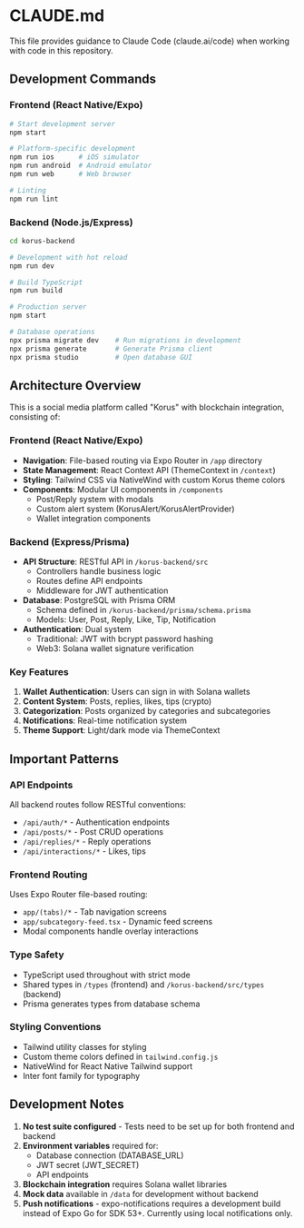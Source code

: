 # CLAUDE.md

This file provides guidance to Claude Code (claude.ai/code) when working with code in this repository.

## Development Commands

### Frontend (React Native/Expo)
```bash
# Start development server
npm start

# Platform-specific development
npm run ios      # iOS simulator
npm run android  # Android emulator
npm run web      # Web browser

# Linting
npm run lint
```

### Backend (Node.js/Express)
```bash
cd korus-backend

# Development with hot reload
npm run dev

# Build TypeScript
npm run build

# Production server
npm start

# Database operations
npx prisma migrate dev    # Run migrations in development
npx prisma generate       # Generate Prisma client
npx prisma studio         # Open database GUI
```

## Architecture Overview

This is a social media platform called "Korus" with blockchain integration, consisting of:

### Frontend (React Native/Expo)
- **Navigation**: File-based routing via Expo Router in `/app` directory
- **State Management**: React Context API (ThemeContext in `/context`)
- **Styling**: Tailwind CSS via NativeWind with custom Korus theme colors
- **Components**: Modular UI components in `/components`
  - Post/Reply system with modals
  - Custom alert system (KorusAlert/KorusAlertProvider)
  - Wallet integration components

### Backend (Express/Prisma)
- **API Structure**: RESTful API in `/korus-backend/src`
  - Controllers handle business logic
  - Routes define API endpoints
  - Middleware for JWT authentication
- **Database**: PostgreSQL with Prisma ORM
  - Schema defined in `/korus-backend/prisma/schema.prisma`
  - Models: User, Post, Reply, Like, Tip, Notification
- **Authentication**: Dual system
  - Traditional: JWT with bcrypt password hashing
  - Web3: Solana wallet signature verification

### Key Features
1. **Wallet Authentication**: Users can sign in with Solana wallets
2. **Content System**: Posts, replies, likes, tips (crypto)
3. **Categorization**: Posts organized by categories and subcategories
4. **Notifications**: Real-time notification system
5. **Theme Support**: Light/dark mode via ThemeContext

## Important Patterns

### API Endpoints
All backend routes follow RESTful conventions:
- `/api/auth/*` - Authentication endpoints
- `/api/posts/*` - Post CRUD operations
- `/api/replies/*` - Reply operations
- `/api/interactions/*` - Likes, tips

### Frontend Routing
Uses Expo Router file-based routing:
- `app/(tabs)/*` - Tab navigation screens
- `app/subcategory-feed.tsx` - Dynamic feed screens
- Modal components handle overlay interactions

### Type Safety
- TypeScript used throughout with strict mode
- Shared types in `/types` (frontend) and `/korus-backend/src/types` (backend)
- Prisma generates types from database schema

### Styling Conventions
- Tailwind utility classes for styling
- Custom theme colors defined in `tailwind.config.js`
- NativeWind for React Native Tailwind support
- Inter font family for typography

## Development Notes

1. **No test suite configured** - Tests need to be set up for both frontend and backend
2. **Environment variables** required for:
   - Database connection (DATABASE_URL)
   - JWT secret (JWT_SECRET)
   - API endpoints
3. **Blockchain integration** requires Solana wallet libraries
4. **Mock data** available in `/data` for development without backend
5. **Push notifications** - expo-notifications requires a development build instead of Expo Go for SDK 53+. Currently using local notifications only.